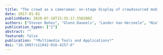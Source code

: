 ```yaml
---
title: "The crowd as a cameraman: on-stage display of crowdsourced mobile video at large-scale events"
date: 2017-01-01
publishDate: 2020-07-18T15:35:17.558280Z
authors: ["Steven Bohez", "Glenn Daneels", "Lander Van Herzeele", "Niels Van Kets", "Sam Decrock", "Matthias De Geyter", "Glenn Van Wallendael", "Bart Dhoedt", "Pieter Simoens", "Steven Latré", "Jeroen Famaey"]
publication_types: ["2"]
abstract: ""
featured: false
publication: "*Multimedia Tools and Applications*"
doi: "10.1007/s11042-016-4257-6"
---
```


